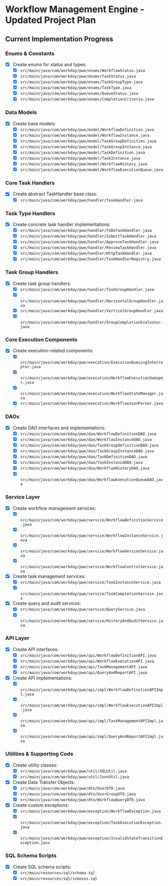 # Workflow Management Engine - Updated Project Plan

## Current Implementation Progress

### Enums & Constants
- [x] Create enums for status and types:
  - [x] `src/main/java/com/workday/pwe/enums/WorkflowStatus.java`
  - [x] `src/main/java/com/workday/pwe/enums/TaskStatus.java`
  - [x] `src/main/java/com/workday/pwe/enums/TaskGroupType.java`
  - [x] `src/main/java/com/workday/pwe/enums/TaskType.java`
  - [x] `src/main/java/com/workday/pwe/enums/QueueStatus.java`
  - [x] `src/main/java/com/workday/pwe/enums/CompletionCriteria.java`

### Data Models
- [x] Create base models:
  - [x] `src/main/java/com/workday/pwe/model/WorkflowDefinition.java`
  - [x] `src/main/java/com/workday/pwe/model/WorkflowInstance.java`
  - [x] `src/main/java/com/workday/pwe/model/TaskGroupDefinition.java`
  - [x] `src/main/java/com/workday/pwe/model/TaskGroupInstance.java`
  - [x] `src/main/java/com/workday/pwe/model/TaskDefinition.java`
  - [x] `src/main/java/com/workday/pwe/model/TaskInstance.java`
  - [x] `src/main/java/com/workday/pwe/model/WorkflowHistory.java`
  - [x] `src/main/java/com/workday/pwe/model/WorkflowExecutionQueue.java`

### Core Task Handlers
- [x] Create abstract TaskHandler base class:
  - [x] `src/main/java/com/workday/pwe/handler/TaskHandler.java`

### Task Type Handlers
- [x] Create concrete task handler implementations:
  - [x] `src/main/java/com/workday/pwe/handler/ToDoTaskHandler.java`
  - [x] `src/main/java/com/workday/pwe/handler/SubmitTaskHandler.java`
  - [x] `src/main/java/com/workday/pwe/handler/ApproveTaskHandler.java`
  - [x] `src/main/java/com/workday/pwe/handler/ReviewTaskHandler.java`
  - [x] `src/main/java/com/workday/pwe/handler/HttpTaskHandler.java`
  - [x] `src/main/java/com/workday/pwe/handler/TaskHandlerRegistry.java`

### Task Group Handlers
- [x] Create task group handlers:
  - [x] `src/main/java/com/workday/pwe/handler/TaskGroupHandler.java`
  - [x] `src/main/java/com/workday/pwe/handler/HorizontalGroupHandler.java`
  - [x] `src/main/java/com/workday/pwe/handler/VerticalGroupHandler.java`
  - [x] `src/main/java/com/workday/pwe/handler/GroupCompletionEvaluator.java`

### Core Execution Components
- [x] Create execution-related components:
  - [x] `src/main/java/com/workday/pwe/execution/ExecutionQueuingInterceptor.java`
  - [x] `src/main/java/com/workday/pwe/execution/WorkflowExecutionSweeper.java`
  - [x] `src/main/java/com/workday/pwe/execution/WorkflowStateManager.java`
  - [x] `src/main/java/com/workday/pwe/execution/WorkflowJsonParser.java`

### DAOs
- [x] Create DAO interfaces and implementations:
  - [x] `src/main/java/com/workday/pwe/dao/WorkflowDefinitionDAO.java`
  - [x] `src/main/java/com/workday/pwe/dao/WorkflowInstanceDAO.java`
  - [x] `src/main/java/com/workday/pwe/dao/TaskGroupDefinitionDAO.java`
  - [x] `src/main/java/com/workday/pwe/dao/TaskGroupInstanceDAO.java`
  - [x] `src/main/java/com/workday/pwe/dao/TaskDefinitionDAO.java`
  - [x] `src/main/java/com/workday/pwe/dao/TaskInstanceDAO.java`
  - [x] `src/main/java/com/workday/pwe/dao/WorkflowHistoryDAO.java`
  - [x] `src/main/java/com/workday/pwe/dao/WorkflowExecutionQueueDAO.java`

### Service Layer
- [x] Create workflow management services:
  - [x] `src/main/java/com/workday/pwe/service/WorkflowDefinitionService.java`
  - [x] `src/main/java/com/workday/pwe/service/WorkflowInstanceService.java`
  - [x] `src/main/java/com/workday/pwe/service/WorkflowVersionService.java`
  - [x] `src/main/java/com/workday/pwe/service/WorkflowControlService.java`
- [x] Create task management services:
  - [x] `src/main/java/com/workday/pwe/service/TaskInstanceService.java`
  - [x] `src/main/java/com/workday/pwe/service/TaskCompletionService.java`
- [x] Create query and audit services:
  - [x] `src/main/java/com/workday/pwe/service/QueryService.java`
  - [x] `src/main/java/com/workday/pwe/service/HistoryAndAuditService.java`

### API Layer
- [x] Create API interfaces:
  - [x] `src/main/java/com/workday/pwe/api/WorkflowDefinitionAPI.java`
  - [x] `src/main/java/com/workday/pwe/api/WorkflowExecutionAPI.java`
  - [x] `src/main/java/com/workday/pwe/api/TaskManagementAPI.java`
  - [x] `src/main/java/com/workday/pwe/api/QueryAndReportAPI.java`
- [x] Create API implementations:
  - [x] `src/main/java/com/workday/pwe/api/impl/WorkflowDefinitionAPIImpl.java`
  - [x] `src/main/java/com/workday/pwe/api/impl/WorkflowExecutionAPIImpl.java`
  - [x] `src/main/java/com/workday/pwe/api/impl/TaskManagementAPIImpl.java`
  - [x] `src/main/java/com/workday/pwe/api/impl/QueryAndReportAPIImpl.java`

### Utilities & Supporting Code
- [x] Create utility classes:
  - [x] `src/main/java/com/workday/pwe/util/SQLUtil.java`
  - [x] `src/main/java/com/workday/pwe/util/JsonUtil.java`
- [x] Create Data Transfer Objects:
  - [x] `src/main/java/com/workday/pwe/dto/UserDTO.java`
  - [x] `src/main/java/com/workday/pwe/dto/UserGroupDTO.java`
  - [x] `src/main/java/com/workday/pwe/dto/WorkflowQueryDTO.java`
- [x] Create custom exceptions:
  - [x] `src/main/java/com/workday/pwe/exception/WorkflowException.java`
  - [x] `src/main/java/com/workday/pwe/exception/TaskExecutionException.java`
  - [x] `src/main/java/com/workday/pwe/exception/InvalidStateTransitionException.java`

### SQL Schema Scripts
- [x] Create SQL schema scripts:
  - [x] `src/main/resources/sql/schema.sql`
  - [x] `src/main/resources/sql/indexes.sql`